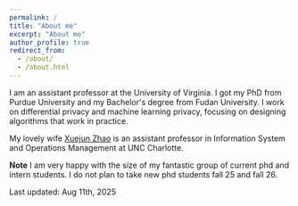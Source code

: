 ```yaml
---
permalink: /
title: "About me"
excerpt: "About me"
author_profile: true
redirect_from: 
  - /about/
  - /about.html
---
```




<!---
**I have multiple (2-5) openings for PhD students and visitors at the University of Virginia (UVa).  Send me an email if you are excited about the privacy issues in data science and want to work together!  I have joint appointment with the Department of Computer Science and the School of Data Science so you can apply both programs.**
**I'm on the academic job market.**
**Hiring!** I am actively looking for PhD students and interns.  If you are admitted into the UVa PhD program or if you want to work with me, we should talk!
{: .notice}

I got my PhD from Purdue University under the supervision of Prof. Ninghui Li.
Before that, I obtained my Bachelor's degree from Fudan University, under the supervision of Prof. Yunlei Zhao.
In Fall 2018, I did an intern in Alibaba with Dr. Bolin Ding.
In Summer 2020, I did an intern in Tumult Labs with Prof. Ashwin Machanavajjhala.
-->

I am an assistant professor at the University of Virginia.  I got my PhD from Purdue University and my Bachelor's degree from Fudan University.  I work on differential privacy and machine learning privacy, focusing on designing algorithms that work in practice.

My lovely wife [Xuejun Zhao](https://xuejunzhao.netlify.app/) is an assistant professor in Information System and Operations Management at UNC Charlotte.

**Note** I am very happy with the size of my fantastic group of current phd and intern students. I do not plan to take new phd students fall 25 and fall 26.  

Last updated: Aug 11th, 2025
